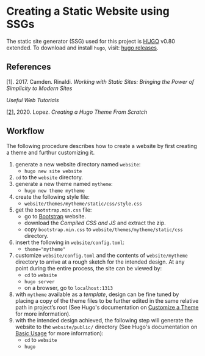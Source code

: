 #  Creating a Static Website using SSGs

The static site generator (SSG) used for this project is [HUGO](https://gohugo.io/) v0.80 extended. To download and install `hugo`, visit: [hugo releases](https://github.com/gohugoio/hugo/releases). 

## References

[1]. 2017. Camden. Rinaldi. _Working with Static Sites: Bringing the Power of Simplicity to Modern Sites_

_Useful Web Tutorials_

[[2].](https://retrolog.io/blog/creating-a-hugo-theme-from-scratch/) 2020. Lopez. _Creating a Hugo Theme From Scratch_

## Workflow

The following procedure describes how to create a website by first creating a theme and furthur customizing it.  
1. generate a new website directory named `website`:
   * `hugo new site website`
2. `cd` to the `website` directory.
3. generate a new theme named `mytheme`:
   * `hugo new theme mytheme`
4. create the following style file:
   * `website/themes/mytheme/static/css/style.css`
5. get the `bootstrap.min.css` file: 
   * go to [Bootstrap](https://getbootstrap.com/) website.
   * download the _Compiled CSS and JS_ and extract the zip.
   * copy `bootstrap.min.css` to `website/themes/mytheme/static/css` directory.
6. insert the following in `website/config.toml`:
   * `theme="mytheme"`
7. customize `website/config.toml` and the contents of `website/mytheme` directory to arrive at a rough sketch for the intended design. At any point during the entire process, the site can be viewed by:
   * `cd` to `website`
   * `hugo server`
   * on a browser, go to `localhost:1313`
8. with `mytheme` available as a _template_, design can be fine tuned by placing a copy of the theme files to be further edited in the same relative path in project’s root (See Hugo's documentation on [Customize a Theme](https://gohugobrasil.netlify.app/themes/customizing/) for more information). 
9. with the intended design achieved, the following step will generate the website to the `website/public/` directory (See Hugo's documentation on [Basic Usage](https://gohugo.io/getting-started/usage/) for more information):
   * `cd` to `website`
   * `hugo`







